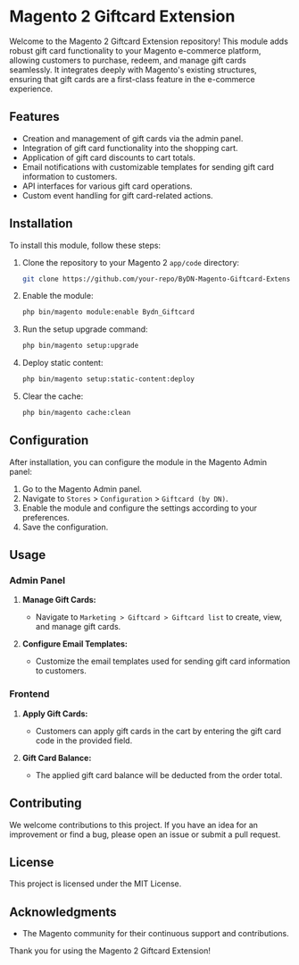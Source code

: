 # Magento 2 Giftcard Extension

Welcome to the Magento 2 Giftcard Extension repository! This module adds robust gift card functionality to your Magento e-commerce platform, allowing customers to purchase, redeem, and manage gift cards seamlessly. It integrates deeply with Magento's existing structures, ensuring that gift cards are a first-class feature in the e-commerce experience.

## Features

- Creation and management of gift cards via the admin panel.
- Integration of gift card functionality into the shopping cart.
- Application of gift card discounts to cart totals.
- Email notifications with customizable templates for sending gift card information to customers.
- API interfaces for various gift card operations.
- Custom event handling for gift card-related actions.

## Installation

To install this module, follow these steps:

1. Clone the repository to your Magento 2 `app/code` directory:
    ```bash
    git clone https://github.com/your-repo/ByDN-Magento-Giftcard-Extension app/code/Bydn/Giftcard
    ```
2. Enable the module:
    ```bash
    php bin/magento module:enable Bydn_Giftcard
    ```
3. Run the setup upgrade command:
    ```bash
    php bin/magento setup:upgrade
    ```
4. Deploy static content:
    ```bash
    php bin/magento setup:static-content:deploy
    ```
5. Clear the cache:
    ```bash
    php bin/magento cache:clean
    ```

## Configuration

After installation, you can configure the module in the Magento Admin panel:

1. Go to the Magento Admin panel.
2. Navigate to `Stores` > `Configuration` > `Giftcard (by DN)`.
3. Enable the module and configure the settings according to your preferences.
4. Save the configuration.

## Usage

### Admin Panel

1. **Manage Gift Cards:**
   - Navigate to `Marketing > Giftcard > Giftcard list` to create, view, and manage gift cards.
   
2. **Configure Email Templates:**
   - Customize the email templates used for sending gift card information to customers.

### Frontend

1. **Apply Gift Cards:**
   - Customers can apply gift cards in the cart by entering the gift card code in the provided field.
   
2. **Gift Card Balance:**
   - The applied gift card balance will be deducted from the order total.

## Contributing

We welcome contributions to this project. If you have an idea for an improvement or find a bug, please open an issue or submit a pull request.

## License

This project is licensed under the MIT License.

## Acknowledgments

- The Magento community for their continuous support and contributions.

Thank you for using the Magento 2 Giftcard Extension!
